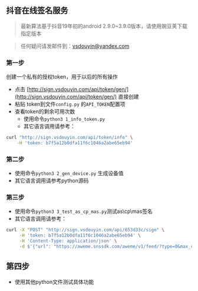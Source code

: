## 抖音在线签名服务

>最新算法基于抖音19年初的android 2.9.0~3.9.0版本，请使用豌豆荚下载指定版本

> 任何疑问请发邮件到：[vsdouyin@yandex.com](vsdouyin@yandex.com)

### 第一步
创建一个私有的授权token，用于以后的所有操作

+ 点击 [http://sign.vsdouyin.com/api/token/gen/](http://sign.vsdouyin.com/api/token/gen/) 直接创建
+ 粘贴 token到文件`config.py` 的`API_TOKEN`配置项
+ 查看token的剩余可用次数
    + 使用命令`python3 1_info_token.py`
    +  其它语言调用请参考：
```bash
curl "http://sign.vsdouyin.com/api/token/info" \
    -H 'token: b7f5a12b0dfa11f6c1046a2abe65eb94'
``` 

### 第二步
+ 使用命令`python3 2_gen_device.py` 生成设备值
+ 其它语言调用请参考python源码

### 第三步
+ 使用命令`python3 3_test_as_cp_mas.py`测试as\cp\mas签名
+ 其它语言调用请参考：
```bash
curl -X "POST" "http://sign.vsdouyin.com/api/653d33c/sign" \
     -H 'token: b7f5a12b0dfa11f6c1046a2abe65eb94' \
     -H 'Content-Type: application/json' \
     -d $'{"url": "https://aweme.snssdk.com/aweme/v1/feed/?type=0&max_cursor=0&min_cursor=-1&count=6&volume=0.3333333333333333&pull_type=2&need_relieve_aweme=0&filter_warn=0&is_cold_start=0&js_sdk_version=1.2.2&app_type=normal&manifest_version_code=321&_rticket=1541682949911&ac=wifi&device_id=59121099964&iid=50416179430&os_version=8.1.0&channel=gray_3306&version_code=330&device_type=ONEPLUS%20A5000&language=zh&vid=C2DD3A72-18E8-490e-B58A-86AD20BB8035&resolution=1080*1920&openudid=27b34f50ff0ba8e26c5747b59bd6d160fbdff384&update_version_code=3216&app_name=aweme&version_name=3.3.0&os_api=27&device_brand=OnePlus&ssmix=a&device_platform=android&dpi=420&aid=1128"}'
```

## 第四步
+ 使用其他python文件测试具体功能

